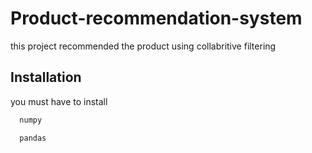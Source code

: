 
# Product-recommendation-system

this project recommended the product using collabritive filtering

## Installation
you must have to install

```bash
  numpy
```
```bash
  pandas
```
    
